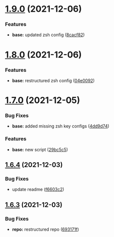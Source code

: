 # [1.9.0](https://github.com/umgbhalla/dotstow/compare/v1.8.0...v1.9.0) (2021-12-06)


### Features

* **base:** updated zsh config ([8cacf82](https://github.com/umgbhalla/dotstow/commit/8cacf82e53aa85fae05b56634e3d08b776503d39))



# [1.8.0](https://github.com/umgbhalla/dotstow/compare/v1.7.0...v1.8.0) (2021-12-06)


### Features

* **base:** restructured zsh config ([04e0092](https://github.com/umgbhalla/dotstow/commit/04e00925f8ba0529fbc8cbc252e907f9a4bcb16e))



# [1.7.0](https://github.com/umgbhalla/dotstow/compare/v1.6.4...v1.7.0) (2021-12-05)


### Bug Fixes

* **base:** added missing zsh key configs ([4dd9d74](https://github.com/umgbhalla/dotstow/commit/4dd9d74d7b77218517e086121b070cb6198d4ecc))


### Features

* **base:** new script ([29bc5c5](https://github.com/umgbhalla/dotstow/commit/29bc5c5801b767bd8890e47f87be4ec4d58f2598))



## [1.6.4](https://github.com/umgbhalla/dotstow/compare/v1.6.3...v1.6.4) (2021-12-03)


### Bug Fixes

* update readme ([f6603c2](https://github.com/umgbhalla/dotstow/commit/f6603c2f00330a43e941e19889179aa135dd11f5))



## [1.6.3](https://github.com/umgbhalla/dotstow/compare/v1.6.2...v1.6.3) (2021-12-03)


### Bug Fixes

* **repo:** restructured repo ([693171f](https://github.com/umgbhalla/dotstow/commit/693171fb7feb5c35439b3aed86e64101ec37caa9))



